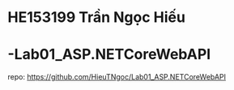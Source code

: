 # HE153199 Trần Ngọc Hiếu
# -Lab01_ASP.NETCoreWebAPI
repo: https://github.com/HieuTNgoc/Lab01_ASP.NETCoreWebAPI